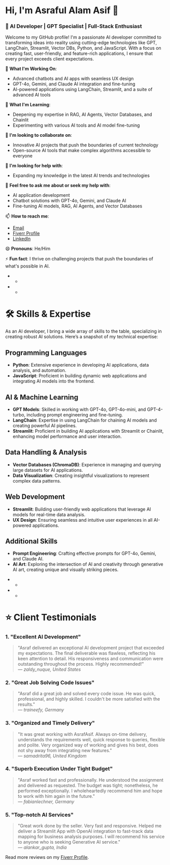 # Hi, I'm Asraful Alam Asif 👋

### 🚀 AI Developer | GPT Specialist | Full-Stack Enthusiast

Welcome to my GitHub profile! I'm a passionate AI developer committed to transforming ideas into reality using cutting-edge technologies like GPT, LangChain, Streamlit, Vector DBs, Python, and JavaScript. With a focus on creating fast, user-friendly, and feature-rich applications, I ensure that every project exceeds client expectations.

🔭 **What I'm Working On**:
- Advanced chatbots and AI apps with seamless UX design
- GPT-4o, Gemini, and Claude AI integration and fine-tuning
- AI-powered applications using LangChain, Streamlit, and a suite of advanced AI tools

🌱 **What I'm Learning**:
- Deepening my expertise in RAG, AI Agents, Vector Databases, and Chainlit
- Experimenting with various AI tools and AI model fine-tuning

👯 **I'm looking to collaborate on**:
- Innovative AI projects that push the boundaries of current technology
- Open-source AI tools that make complex algorithms accessible to everyone

🤔 **I'm looking for help with**:
- Expanding my knowledge in the latest AI trends and technologies

💬 **Feel free to ask me about or seek my help with**:
- AI application development
- Chatbot solutions with GPT-4o, Gemini, and Claude AI
- Fine-tuning AI models, RAG, AI Agents, and Vector Databases

📫 **How to reach me**:
- [Email](mailto:asraf@example.com)
- [Fiverr Profile](https://www.fiverr.com/asraf2asif_fvrr)
- [LinkedIn](https://www.linkedin.com/in/asraf-asif/)

😄 **Pronouns**: He/Him

⚡ **Fun fact**: I thrive on challenging projects that push the boundaries of what's possible in AI.

* *
* *

# 🛠️ Skills & Expertise

As an AI developer, I bring a wide array of skills to the table, specializing in creating robust AI solutions. Here’s a snapshot of my technical expertise:

## **Programming Languages**
- **Python**: Extensive experience in developing AI applications, data analysis, and automation.
- **JavaScript**: Proficient in building dynamic web applications and integrating AI models into the frontend.

## **AI & Machine Learning**
- **GPT Models**: Skilled in working with GPT-4o, GPT-4o-mini, and GPT-4-turbo, including prompt engineering and fine-tuning.
- **LangChain**: Expertise in using LangChain for chaining AI models and creating powerful AI pipelines.
- **Streamlit**: Proficient in building AI applications with Streamlit or Chainlit, enhancing model performance and user interaction.

## **Data Handling & Analysis**
- **Vector Databases (ChromaDB)**: Experience in managing and querying large datasets for AI applications.
- **Data Visualization**: Creating insightful visualizations to represent complex data patterns.

## **Web Development**
- **Streamlit**: Building user-friendly web applications that leverage AI models for real-time data analysis.
- **UX Design**: Ensuring seamless and intuitive user experiences in all AI-powered applications.

## **Additional Skills**
- **Prompt Engineering**: Crafting effective prompts for GPT-4o, Gemini, and Claude AI.
- **AI Art**: Exploring the intersection of AI and creativity through generative AI art, creating unique and visually striking pieces.

* *
* *

# ⭐ Client Testimonials

### 1. **"Excellent AI Development"**
> "Asraf delivered an exceptional AI development project that exceeded my expectations. The final deliverable was flawless, reflecting his keen attention to detail. His responsiveness and communication were outstanding throughout the process. Highly recommended!"  
> — _zaldy_nuque, United States_

### 2. **"Great Job Solving Code Issues"**
> "Asraf did a great job and solved every code issue. He was quick, professional, and highly skilled. I couldn't be more satisfied with the results."  
> — _traineefy, Germany_

### 3. **"Organized and Timely Delivery"**
> "It was great working with AsrafAsif. Always on-time delivery, understands the requirements well, quick response to queries, flexible and polite. Very organized way of working and gives his best, does not shy away from integrating new features."  
> — _samadrita96, United Kingdom_

### 4. **"Superb Execution Under Tight Budget"**
> "Asraf worked fast and professionally. He understood the assignment and delivered as requested. The budget was tight; nonetheless, he performed exceptionally. I wholeheartedly recommend him and hope to work with him again in the future."  
> — _fabianlechner, Germany_

### 5. **"Top-notch AI Services"**
> "Great work done by the seller. Very fast and responsive. Helped me deliver a Streamlit App with OpenAI integration to fast-track data mapping for business analysis purposes. I will recommend his service to anyone who is seeking Generative AI service."  
> — _alankar_gupta, India_

Read more reviews on my [Fiverr Profile](https://www.fiverr.com/asraf2asif_fvrr).
